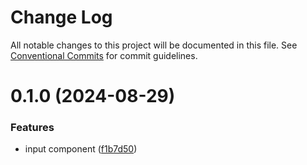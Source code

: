 # Change Log

All notable changes to this project will be documented in this file.
See [Conventional Commits](https://conventionalcommits.org) for commit guidelines.

# 0.1.0 (2024-08-29)

### Features

- input component ([f1b7d50](https://github.com/Douro-ui/design-system/commit/f1b7d50ba439760ac50e2a46269b10a9c204b248))
